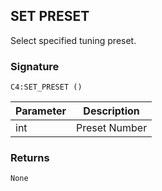 ## SET PRESET

Select specified tuning preset.


### Signature

`C4:SET_PRESET ()`


| Parameter | Description |
| --- | --- |
| int | Preset Number |


### Returns

`None`